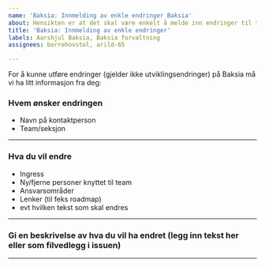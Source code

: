 ```yaml
---
name: 'Baksia: Innmelding av enkle endringer Baksia'
about: Hensikten er at det skal være enkelt å melde inn endringer til teamet
title: 'Baksia: Innmelding av enkle endringer'
labels: Aarshjul Baksia, Baksia forvaltning
assignees: borrehovstol, arild-65

---
```


For å kunne utføre endringer (gjelder ikke utviklingsendringer) på Baksia må vi ha litt informasjon fra deg:

### Hvem ønsker endringen
- Navn på kontaktperson
- Team/seksjon
______________________________________________________________________________________________________________

### Hva du vil endre
- Ingress
- Ny/fjerne personer knyttet til team
- Ansvarsområder
- Lenker (til feks roadmap)
- evt hvilken tekst som skal endres 
______________________________________________________________________________________________________________

### Gi en beskrivelse av hva du vil ha endret (legg inn tekst her eller som filvedlegg i issuen) 
______________________________________________________________________________________________________________
